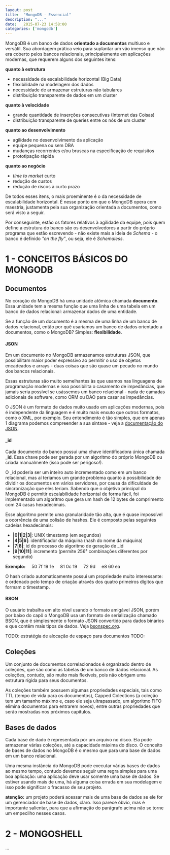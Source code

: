```yaml
---
layout: post
title:  "MongoDB - Essencial"
description: "..."
date:   2015-07-23 14:58:00
categories: ['mongodb']
---
```


MongoDB é um banco de dados **orientado a documentos** multiuso e versátil. Sua abordagem prática veio para suplantar um vão imenso que não era coberto pelos bancos relacionais, principalemente em aplicações modernas, que requerem alguns dos seguintes itens:

**quanto à estrutura**

* necessidade de escalabilidade horizontal (Big Data)
* flexibilidade na modelagem dos dados
* necessidade de armazenar estruturas não tabulares
* distribuição transparente de dados em um cluster

**quanto à velocidade**

* grande quantidade de inserções consecutivas (Internet das Coisas)
* distribuição transparente de queries entre os nós de um cluster

**quanto ao desenvolvimento**

* agilidade no desenvolvimento da aplicação
* equipe pequena ou sem DBA
* mudanças recorrentes e/ou bruscas na especificação de requisitos
* prototipação rápida

**quanto ao negócio**

* *time to market* curto
* redução de custos
* redução de riscos à curto prazo

De todos esses itens, o mais proeminente é o da necessidade de escalabilidade horizontal. É nesse ponto em que o MongoDB opera com maestria, justamenta pela sua organização orientada a documentos, como será visto a seguir.

Por conseguinte, estão os fatores relativos à agilidade da equipe, pois quem define a estrutura do banco são os desenvolvedores a partir do próprio programa que estão escrevendo - não existe mais a ideia de *Schema* - o banco é definido *"on the fly"*, ou seja, ele é *Schemaless*.

# 1 - CONCEITOS BÁSICOS DO MONGODB

## Documentos

No coração do MongoDB há uma unidade atômica chamada **documento**. Essa unidade tem a mesma função que uma linha de uma tabela em um banco de dados relacional: armazenar dados de uma entidade.

Se a função de um documento é a mesma de uma linha de um banco de dados relacional, então por quê usaríamos um banco de dados orientado a documentos, como o MongoDB? Simples: **flexibilidade**.

#### JSON

Em um documento no MongoDB armazenamos estruturas JSON, que possibilitam maior poder expressivo ao permitir o uso de objetos encadeados e arrays - duas coisas que são quase um pecado no mundo dos bancos relacionais.

Essas estruturas são muito semelhantes às que usamos nas linguagens de programação modernas e isso possibilita o casamento de impedâncias, que jamais seria possível se usássemos um banco relacional - nada de camadas adicionais de software, como ORM ou DAO para casar as impedâncias.

O JSON é um formato de dados muito usado em aplicações modernas, pois é independente da linguagem e é muito mais enxuto que outros formatos, como o XML, por exemplo. Seu entendimento é tão simples, que em apenas 1 diagrama podemos compreender a sua sintaxe - veja a [documentação do JSON](http://json.org/json-pt.html).

#### \_id
Cada documento do banco possui uma chave identificadora única chamada **_id**. Essa chave pode ser gerada por um algoritmo do próprio MongoDB ou criada manualmente (isso pode ser perigoso!).

O \_id poderia ser um inteiro auto incrementado como em um banco relacional, mas aí teriamos um grande problema quanto à possibilidade de dividir os documentos em vários servidores, por causa da dificuldade de sincronização que eles teriam.
Sabendo que o objetivo principal do MongoDB é permitir escalabilidade horizontal de forma fácil, foi implementado um algoritmo que gera um hash de 12 bytes de comprimento com 24 casas hexadecimais.

Esse algoritmo permite uma granularidade tão alta, que é quase impossível a ocorrência de uma colisão de hashes. Ele é composto pelas seguintes cadeias hexadecimais:

* **|0|1|2|3|**: UNIX timestamp (em segundos)
* **|4|5|6|**: identificador da máquina (hash do nome da máquina)
* **|7|8|**: id do processo do algoritmo de geração de \_id
* **|9|10|11|**: incremento (permite 256³ combinações diferentes por segundo)

**Exemplo:**  &nbsp; &nbsp;  50 7f 19 1e &nbsp; &nbsp; 81 0c 19 &nbsp; &nbsp; 72 9d &nbsp; &nbsp; e8 60 ea

O hash criado automaticamente possui um propriedade muito interessante: é ordenado pelo tempo de criação através dos quatro primeiros dígitos que formam o timestamp.

#### BSON
O usuário trabalha em alto nível usando o formato amigável JSON, porém por baixo do capô o MongoDB usa um formato de serialização chamado BSON, que é simplesmente o formato JSON convertido para dados binários e que contêm mais tipos de dados. Veja [bsonspec.org](http://bsonspec.org/).

TODO: estratégia de alocação de espaço para documentos
TODO:

## Coleções
Um conjunto de documentos correlacionados é organizado dentro de coleções, que são como as tabelas de um banco de dados relacional. As coleções, contudo, são muito mais flexíveis, pois não obrigam uma estrutura rígida para seus documentos.

As coleções também possuem algumas propriedades especiais, tais como TTL (tempo de vida para os documentos), Capped Colections (a coleção tem um tamanho máximo e, caso ele seja ultrapassado, um algoritmo FIFO elimina documentos para entrarem novos), entre outras propriedades que serão mostradas nos próximos capítulos.

## Bases de dados
Cada base de dado é representada por um arquivo no disco. Ela pode armazenar várias coleções, até a capacidade máxima do disco. O conceito de bases de dados no MongoDB é o mesmo que para uma base de dados em um banco relacional.

Uma mesma instância do MongoDB pode executar várias bases de dados ao mesmo tempo, contudo devemos seguir uma regra simples para uma boa aplicação: uma aplicação deve usar somente uma base de dados. Se estiver usando mais de uma, há alguma coisa errada em sua modelagem e isso pode significar o fracasso de seu projeto.

**atenção:** um projeto poderá acessar mais de uma base de dados se ele for um gerenciador de base de dados, claro. Isso parece óbvio, mas é importante salientar, para que a afirmação do parágrafo acima não se torne um empecilho nesses casos.

# 2 - MONGOSHELL

...
